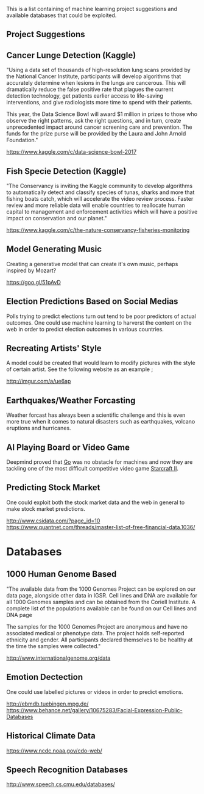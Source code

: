 This is a list containing of machine learning project suggestions and available databases that could be exploited. 

## Project Suggestions

## Cancer Lunge Detection (Kaggle)

"Using a data set of thousands of high-resolution lung scans provided by the National Cancer Institute, participants will develop algorithms that accurately determine when lesions in the lungs are cancerous. This will dramatically reduce the false positive rate that plagues the current detection technology, get patients earlier access to life-saving interventions, and give radiologists more time to spend with their patients.

This year, the Data Science Bowl will award $1 million in prizes to those who observe the right patterns, ask the right questions, and in turn, create unprecedented impact around cancer screening care and prevention. The funds for the prize purse will be provided by the Laura and John Arnold Foundation."

https://www.kaggle.com/c/data-science-bowl-2017


## Fish Specie Detection (Kaggle)

"The Conservancy is inviting the Kaggle community to develop algorithms to automatically detect and classify species of tunas, sharks and more that fishing boats catch, which will accelerate the video review process. Faster review and more reliable data will enable countries to reallocate human capital to management and enforcement activities which will have a positive impact on conservation and our planet."

https://www.kaggle.com/c/the-nature-conservancy-fisheries-monitoring


## Model Generating Music

Creating a generative model that can create it's own music, perhaps inspired by Mozart?

https://goo.gl/51pAvD 


## Election Predictions Based on Social Medias

Polls trying to predict elections turn out tend to be poor predictors of actual outcomes. One could use machine learning to harverst the content on the web in order to predict election outcomes in various countries. 


## Recreating Artists' Style

A model could be created that would learn to modify pictures with the style of certain artist. See the following website as an example ; 

http://imgur.com/a/ue6ap


## Earthquakes/Weather Forcasting 

Weather forcast has always been a scientific challenge and this is even more true when it comes to natural disasters such as earthquakes, volcano eruptions and hurricanes. 


## AI Playing Board or Video Game

Deepmind proved that [Go](https://deepmind.com/research/alphago/) was no obstacle for machines and now they are tackling one of the most difficult competitive video game [Starcraft II](https://deepmind.com/blog/deepmind-and-blizzard-release-starcraft-ii-ai-research-environment/).


## Predicting Stock Market

One could exploit both the stock market data and the web in general to make stock market predictions.

http://www.csidata.com/?page_id=10
https://www.quantnet.com/threads/master-list-of-free-financial-data.1036/



# Databases

## 1000 Human Genome Based 

"The available data from the 1000 Genomes Project can be explored on our data page, alongside other data in IGSR. Cell lines and DNA are available for all 1000 Genomes samples and can be obtained from the Coriell Institute. A complete list of the populations available can be found on our Cell lines and DNA page

The samples for the 1000 Genomes Project are anonymous and have no associated medical or phenotype data. The project holds self-reported ethnicity and gender. All participants declared themselves to be healthy at the time the samples were collected."

http://www.internationalgenome.org/data


## Emotion Dectection

One could use labelled pictures or videos in order to predict emotions.

http://ebmdb.tuebingen.mpg.de/
https://www.behance.net/gallery/10675283/Facial-Expression-Public-Databases


## Historical Climate Data

https://www.ncdc.noaa.gov/cdo-web/
## Speech Recognition Databases

http://www.speech.cs.cmu.edu/databases/
